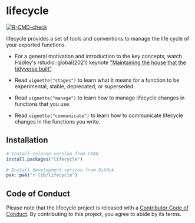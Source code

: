 # lifecycle

<!-- badges: start -->

[![R-CMD-check](https://github.com/r-lib/lifecycle/actions/workflows/R-CMD-check.yaml/badge.svg)](https://github.com/r-lib/lifecycle/actions/workflows/R-CMD-check.yaml)
<!-- badges: end -->

lifecycle provides a set of tools and conventions to manage the life cycle of your exported functions.

-   For a general motivation and introduction to the key concepts, watch Hadley's rstudio::global(2021) keynote ["Maintaining the house that the tidyverse built"](https://www.rstudio.com/resources/rstudioglobal-2021/maintaining-the-house-the-tidyverse-built/).

-   Read `vignette("stages")` to learn what it means for a function to be experimental, stable, deprecated, or superseded.

-   Read `vignette("manage")` to learn how to manage lifecycle changes in functions that you use.

-   Read `vignette("communicate")` to learn how to communicate lifecycle changes in the functions you write.

## Installation

``` r
# Install release version from CRAN
install.packages("lifecycle")

# Install development version from GitHub
pak::pak("r-lib/lifecycle")
```


## Code of Conduct

Please note that the lifecycle project is released with a [Contributor Code of Conduct](https://lifecycle.r-lib.org/CODE_OF_CONDUCT.html). By contributing to this project, you agree to abide by its terms.
